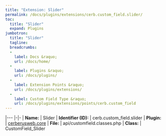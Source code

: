 ```yaml
---
title: "Extension: Slider"
permalink: /docs/plugins/extensions/cerb.custom_field.slider/
toc:
  title: "Slider"
  expand: Plugins
jumbotron:
  title: "Slider"
  tagline: 
  breadcrumbs:
  -
    label: Docs &raquo;
    url: /docs/home/
  -
    label: Plugins &raquo;
    url: /docs/plugins/
  -
    label: Extension Points &raquo;
    url: /docs/plugins/extensions/
  -
    label: Custom Field Type &raquo;
    url: /docs/plugins/extensions/points/cerb.custom_field
---
```


|---
|-|-
| **Name:** | Slider
| **Identifier (ID):** | cerb.custom_field.slider
| **Plugin:** | [cerberusweb.core](/docs/plugins/cerberusweb.core/)
| **File:** | api/customfield.classes.php
| **Class:** | CustomField_Slider

